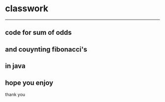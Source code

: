 # classwork
---
code for sum of odds
---
and couynting fibonacci's
---
in java
---
hope you enjoy
---
thank you

